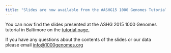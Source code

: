 ```yaml
---
title: "Slides are now available from the #ASHG15 1000 Genomes Tutorial"
---
```

                    
You can now find the slides presented at the ASHG 2015 1000 Genomes tutorial in Baltimore on the [tutorial page.](http://www.1000genomes.org/ashg-2015-1000-genomes-tutorial-thursday-october-8th-7-9pm-baltimore-convention-center-room-327-leve)

If you have any questions about the contents of the slides or our data please email [info@1000genomes.org](mailto:info@1000genomes.org)
